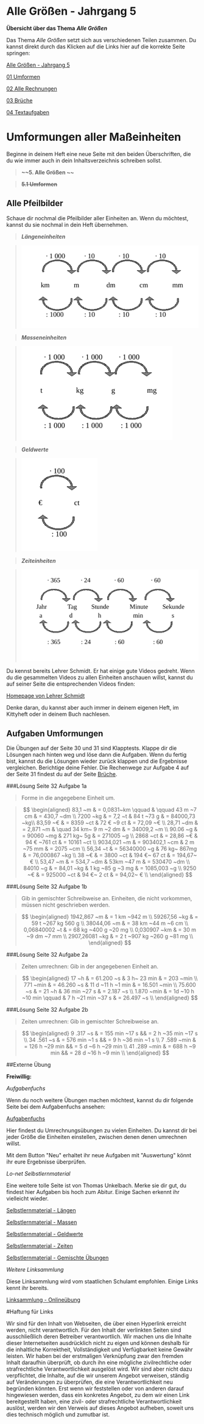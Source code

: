<!--
author: Susanne Suckfüll
email: su-aes@masannek.de
language: de
narrator: German Female
script: url.js

View this file on https://liascript.github.io/course/?https://raw.githubusercontent.com/SUC-AES/Mathematik-5/master/2_Massen_1.md
-->

# Alle Größen - Jahrgang 5


**Übersicht über das Thema** ***Alle Größen***

Das Thema *Alle Größen* setzt sich aus verschiedenen Teilen zusammen. Du kannst direkt durch das Klicken auf die Links hier auf die korrekte Seite springen:

[Alle Größen - Jahrgang 5]()

[01 Umformen]()

[02 Alle Rechnungen]()

[03 Brüche]()

[04 Textaufgaben]()



# Umformungen aller Maßeinheiten

Beginne in deinem Heft eine neue Seite mit den beiden Überschriften, die du wie immer auch in dein Inhaltsverzeichnis schreiben sollst.

> **~~5. Alle Größen ~~**

> **~~5.1 Umformen~~**


## Alle Pfeilbilder

Schaue dir nochmal die Pfeilbilder aller Einheiten an. Wenn du möchtest, kannst du sie nochmal in dein Heft übernehmen.

> ***Längeneinheiten***

> ![image](../graphics/1-Pfeilbild_Laengen.png)


> ***Masseneinheiten***

> ![image](../graphics/1-Pfeilbild_Massen.png)


> ***Geldwerte***

> ![image](../graphics/1-Pfeilbild_Geldwerte.png)


> ***Zeiteinheiten***

> ![image](../graphics/1-Pfeilbild_Zeiten.png)


Du kennst bereits Lehrer Schmidt. Er hat einige gute Videos gedreht. Wenn du die gesammelten Videos zu allen Einheiten anschauen willst, kannst du auf seiner Seite die entsprechenden Videos finden:

[Homepage von Lehrer Schmidt](https://www.lehrer-schmidt.de/mathematik/gr%C3%B6%C3%9Fen-ma%C3%9Feinheiten/)


Denke daran, du kannst aber auch immer in deinem eigenen Heft, im Kittyheft oder in deinem Buch nachlesen.


## Aufgaben Umformungen

Die Übungen auf der Seite 30 und 31 sind Klapptests. Klappe dir die Lösungen nach hinten weg und löse dann die Aufgaben. Wenn du fertig bist, kannst du die Lösungen wieder zurück klappen und die Ergebnisse vergleichen. Berichtige deine Fehler. Die Rechenwege zur Aufgabe 4 auf der Seite 31 findest du auf der Seite [Brüche]().

###Lösung Seite 32 Aufgabe 1a

> Forme in die angegebene Einheit um.

> $$
\begin{aligned}
83,1 ~m & = 0,0831~km \qquad & \qquad  43 m ~7 cm & = 430,7 ~dm \\
7200 ~kg & =  7,2 ~t & 84 t ~73 g & = 84000,73 ~kg\\
83,59 ~€ & =   8359 ~ct & 72 € ~9 ct & = 72,09 ~€ \\
28,71 ~dm & =   2,871 ~m & \quad 34 km~ 9 m ~2 dm & = 34009,2 ~m \\
90.06 ~g & =    90060 ~mg & 271 kg~ 5g & = 271005 ~g \\
2868 ~ct & =   28,86 ~€ & 94 € ~761 ct & = 10161  ~ct \\
9034,021 ~m & = 903402,1 ~cm & 2 m ~75 mm & = 2075 ~cm \\
56,34 ~t & =   56340000 ~g & 76 kg~ 867mg & = 76,000867 ~kg \\
38 ~€ & = 3800 ~ct & 194 €~ 67 ct & = 194,67~ € \\
53,47 ~m & =  534,7 ~dm & 53km ~47 m & = 530470 ~dm \\
84010 ~g & = 84,01 ~kg & 1 kg ~85 g ~3 mg & = 1085,003 ~g \\
9250 ~€ & = 925000 ~ct & 94 €~ 2 ct & = 94,02~ € \\
\end{aligned}
$$


###Lösung Seite 32 Aufgabe 1b

> Gib in gemischter Schreibweise an. Einheiten, die nicht vorkommen, müssen nicht geschrieben werden.

> $$
\begin{aligned}
1942,867 ~m & =  1 km  ~942 m \\
59267,56 ~kg & = 59 t ~267 kg 560 g \\
38044,06 ~m & = 38 km ~44 m ~6 cm \\
0,06840002 ~t & = 68 kg ~400 g ~20 mg \\
0,030907 ~km & = 30 m ~9 dm ~7 mm \\
2907,26081 ~kg & = 2 t ~907 kg ~260 g ~81 mg \\
\end{aligned}
$$


###Lösung Seite 32 Aufgabe 2a

> Zeiten umrechnen: Gib in der angegebenen Einheit an.

> $$
\begin{aligned}
17 ~h & = 61.200 ~s & 3 h~ 23 min & = 203 ~min \\
771 ~min & = 46.260 ~s & 11 d ~11 h ~1 min & = 16.501 ~min \\
75.600 ~s & = 21 ~h & 36 min ~27 s & =   2.187 ~s \\
1.870 ~min & = 1d ~10 h ~10 min \qquad & 7 h ~21 min ~37 s & =   26.497 ~s \\
\end{aligned}
$$


###Lösung Seite 32 Aufgabe 2b

> Zeiten umrechnen: Gib in gemischter Schreibweise an.

> $$
\begin{aligned}
9 .317 ~s & = 155 min ~17 s && = 2 h ~35 min ~17 s \\
34 .561 ~s & =  576 min ~1 s && = 9 h ~36 min ~1 s \\
7 .589 ~min & =  126 h ~29 min && = 5 d ~6 h ~29 min \\
41 .289 ~min & =   688 h ~9 min && = 28 d ~16 h ~9 min \\
\end{aligned}
$$


##Externe Übung

**Freiwillig:**

*Aufgabenfuchs*

Wenn du noch weitere Übungen machen möchtest, kannst du dir folgende Seite bei dem Aufgabenfuchs ansehen:

[Aufgabenfuchs](https://mathe.aufgabenfuchs.de/groessen/einfache-groessen-umrechnen.shtml)

Hier findest du Umrechnungsübungen zu vielen Einheiten. Du kannst dir bei jeder Größe die Einheiten einstellen, zwischen denen denen umrechnen willst.

Mit dem Button "Neu" erhaltet ihr neue Aufgaben mit "Auswertung" könnt ihr eure Ergebnisse überprüfen.


*Lo-net Selbstlernmaterial*

Eine weitere tolle Seite ist von Thomas Unkelbach. Merke sie dir gut, du findest hier Aufgaben bis hoch zum Abitur. Einige Sachen erkennt ihr vielleicht wieder.

[Selbstlernmaterial - Längen](http://ne.lo-net2.de/selbstlernmaterial/m/s1ar/grla/grlaindex.html)

[Selbstlernmaterial - Massen](http://ne.lo-net2.de/selbstlernmaterial/m/s1ar/grma/grmaindex.html)

[Selbstlernmaterial - Geldwerte](http://ne.lo-net2.de/selbstlernmaterial/m/s1ar/grge/grgeindex.html)

[Selbstlernmaterial - Zeiten](http://ne.lo-net2.de/selbstlernmaterial/m/s1ar/grze/grzeindex.html)

[Selbstlernmaterial - Gemischte Übungen](http://ne.lo-net2.de/selbstlernmaterial/m/s1ar/grve/grveindex.html)


*Weitere Linksammlung*

Diese Linksammlung wird vom staatlichen Schulamt empfohlen. Einige Links kennt ihr bereits.

[Linksammlung - Onlineübung](http://onlineuebung.de/mathe/rechnen-mit-groessen/)


#Haftung für Links

Wir sind für den Inhalt von Webseiten, die über einen Hyperlink erreicht werden, nicht verantwortlich. Für den Inhalt der verlinkten Seiten sind ausschließlich deren Betreiber verantwortlich. Wir machen uns die Inhalte dieser Internetseiten ausdrücklich nicht zu eigen und können deshalb für die inhaltliche Korrektheit, Vollständigkeit und Verfügbarkeit keine Gewähr leisten. Wir haben bei der erstmaligen Verknüpfung zwar den fremden Inhalt daraufhin überprüft, ob durch ihn eine mögliche zivilrechtliche oder strafrechtliche Verantwortlichkeit ausgelöst wird. Wir sind aber nicht dazu verpflichtet, die Inhalte, auf die wir unserem Angebot verweisen, ständig auf Veränderungen zu überprüfen, die eine Verantwortlichkeit neu begründen könnten. Erst wenn wir feststellen oder von anderen darauf hingewiesen werden, dass ein konkretes Angebot, zu dem wir einen Link bereitgestellt haben, eine zivil- oder strafrechtliche Verantwortlichkeit auslöst, werden wir den Verweis auf dieses Angebot aufheben, soweit uns dies technisch möglich und zumutbar ist.
